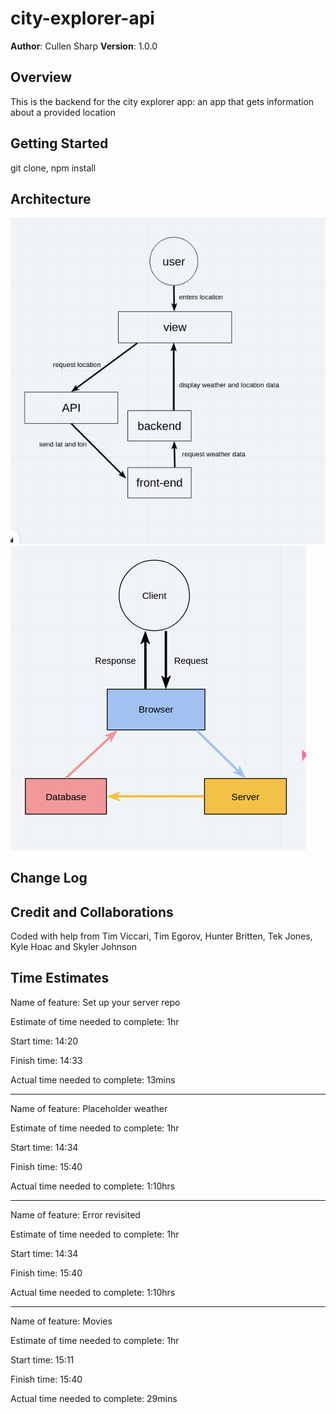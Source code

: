 # city-explorer-api

**Author**: Cullen Sharp
**Version**: 1.0.0

## Overview

This is the backend for the city explorer app: an app that gets information about a provided location

## Getting Started

git clone, npm install

## Architecture

![flow](flow.png)
![flow](WRRCday9.png)

## Change Log

## Credit and Collaborations

Coded with help from Tim Viccari, Tim Egorov, Hunter Britten, Tek Jones, Kyle Hoac and Skyler Johnson

## Time Estimates

Name of feature: Set up your server repo

Estimate of time needed to complete: 1hr

Start time: 14:20

Finish time: 14:33

Actual time needed to complete: 13mins

---

Name of feature: Placeholder weather

Estimate of time needed to complete: 1hr

Start time: 14:34

Finish time: 15:40

Actual time needed to complete: 1:10hrs

---

Name of feature: Error revisited

Estimate of time needed to complete: 1hr

Start time: 14:34

Finish time: 15:40

Actual time needed to complete: 1:10hrs

---

Name of feature: Movies

Estimate of time needed to complete: 1hr

Start time: 15:11

Finish time: 15:40

Actual time needed to complete: 29mins

<!--  -->